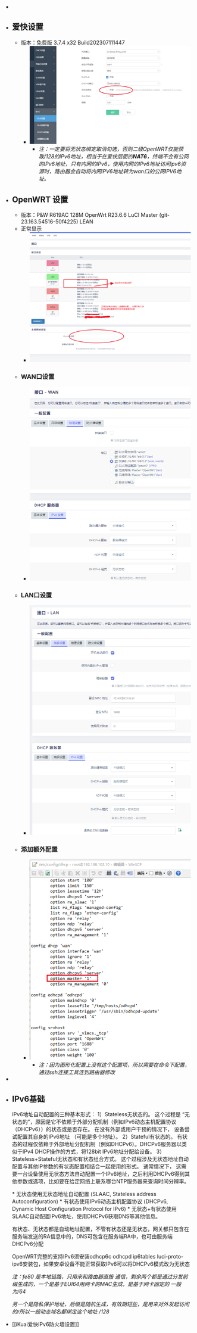 -
- ## 爱快设置
	- 版本：免费版 3.7.4 x32 Build202307111447
		- ![image-20230714141720825.png](../assets/image-20230714141720825_1690871564524_0.png)
			- *注：一定要将无状态绑定取消勾选，否则二级OpenWRT仅能获取/128的IPv6地址，相当于在爱快层面的**NAT6**，终端不会有公网的IPv6地址，只有内网的IPv6，使用内网的IPv6地址访问ipv6资源时，路由器会自动将内网IPV6地址转为wan口的公网IPV6地址。*
- ## OpenWRT 设置
	- 版本：P&W R619AC 128M OpenWrt R23.6.6 LuCI Master (git-23.163.54516-50f4225) LEAN
	- 正常显示
		- ![image-20230714142419488.png](../assets/image-20230714142419488_1690871626820_0.png)
	- ### WAN口设置
		- ![image-20230714141823118.png](../assets/image-20230714141823118_1690871711700_0.png)
	- ### LAN口设置
		- ![image-20230714141907413.png](../assets/image-20230714141907413_1690871746685_0.png)
	- ### 添加额外配置
		- ![image-20230714142826858.png](../assets/image-20230714142826858_1690871774092_0.png)
			- *注：因为图形化配置上没有这个配置项，所以需要在命令下配置，通过ssh连接工具连到路由器修改*
-
- ## IPv6基础
  
  IPv6地址自动配置的三种基本形式：
  1）Stateless无状态的。 这个过程是 “无状态的”，原因是它不依赖于外部分配机制（例如IPv6动态主机配置协议（DHCPv6））的状态或是否存在。 在没有外部或用户干预的情况下， 设备尝试配置其自身的IPv6地址 （可能是多个地址）。
  2）Stateful有状态的。 有状态的过程仅依赖于外部地址分配机制（例如DHCPv6）。DHCPv6服务器以类似于IPv4 DHCP操作的方式，将128bit IPv6地址分配给设备。
  3）Stateless+Stateful无状态和有状态组合方式。 这个过程涉及无状态地址自动配置与其他IP参数的有状态配置相结合一起使用的形式。 通常情况下， 这需要一台设备使用无状态方法自动配置一个IPv6地址，之后利用DHCPv6得到其他参数或选项，比如要在给定网络上联系哪台NTP服务器来查询时间分辨率。
  
  \* 无状态使用无状态地址自动配置 (SLAAC, Stateless address Autoconfiguration)
  \* 有状态使用IPv6动态主机配置协议 (DHCPv6, Dynamic Host Configuration Protocol for IPv6)
  \* 无状态+有状态使用SLAAC自动配置IPv6地址，使用DHCPv6获取DNS等其他信息。
  
  有状态、无状态都是自动地址配置，不管有状态还是无状态，网关都只包含在服务端发送的RA信息中的，DNS可包含在服务端RA中，也可由服务端DHCPv6分配
  
  OpenWRT完整的支持IPv6须安装odhcp6c odhcpd ip6tables luci-proto-ipv6安装包，如果安卓设备不能正常获取IPv6可以将DHCPv6模式改为无状态
  
  *注：fe80 是本地链路，只用来和路由器直接 通信，剩余两个都是通过分发前缀生成的，一个是基于EUI64用网卡的MAC生成，是基于网卡固定的 一般为/64*
  
  *另一个是隐私保护地址，后缀是随机生成，有效期短些，是用来对外发起访问的r所以一般动态域名都绑定这个地址 /128*
- [[iKuai爱快IPv6防火墙设置]]